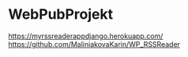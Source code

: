 # WebPubProjekt


https://myrssreaderappdjango.herokuapp.com/
https://github.com/MaliniakovaKarin/WP_RSSReader
